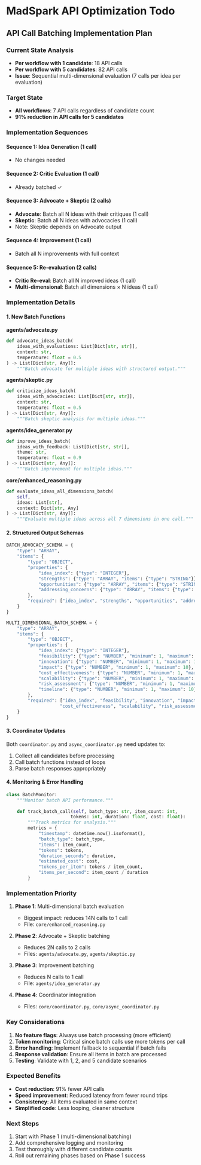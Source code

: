 # MadSpark API Optimization Todo

## API Call Batching Implementation Plan

### Current State Analysis
- **Per workflow with 1 candidate**: 18 API calls
- **Per workflow with 5 candidates**: 82 API calls
- **Issue**: Sequential multi-dimensional evaluation (7 calls per idea per evaluation)

### Target State
- **All workflows**: 7 API calls regardless of candidate count
- **91% reduction in API calls for 5 candidates**

### Implementation Sequences

#### Sequence 1: Idea Generation (1 call)
- No changes needed

#### Sequence 2: Critic Evaluation (1 call)
- Already batched ✓

#### Sequence 3: Advocate + Skeptic (2 calls)
- **Advocate**: Batch all N ideas with their critiques (1 call)
- **Skeptic**: Batch all N ideas with advocacies (1 call)
- Note: Skeptic depends on Advocate output

#### Sequence 4: Improvement (1 call)
- Batch all N improvements with full context

#### Sequence 5: Re-evaluation (2 calls)
- **Critic Re-eval**: Batch all N improved ideas (1 call)
- **Multi-dimensional**: Batch all dimensions × N ideas (1 call)

### Implementation Details

#### 1. New Batch Functions

**agents/advocate.py**
```python
def advocate_ideas_batch(
    ideas_with_evaluations: List[Dict[str, str]], 
    context: str, 
    temperature: float = 0.5
) -> List[Dict[str, Any]]:
    """Batch advocate for multiple ideas with structured output."""
```

**agents/skeptic.py**
```python
def criticize_ideas_batch(
    ideas_with_advocacies: List[Dict[str, str]], 
    context: str, 
    temperature: float = 0.5
) -> List[Dict[str, Any]]:
    """Batch skeptic analysis for multiple ideas."""
```

**agents/idea_generator.py**
```python
def improve_ideas_batch(
    ideas_with_feedback: List[Dict[str, str]], 
    theme: str, 
    temperature: float = 0.9
) -> List[Dict[str, Any]]:
    """Batch improvement for multiple ideas."""
```

**core/enhanced_reasoning.py**
```python
def evaluate_ideas_all_dimensions_batch(
    self, 
    ideas: List[str], 
    context: Dict[str, Any]
) -> List[Dict[str, Any]]:
    """Evaluate multiple ideas across all 7 dimensions in one call."""
```

#### 2. Structured Output Schemas

```python
BATCH_ADVOCACY_SCHEMA = {
    "type": "ARRAY",
    "items": {
        "type": "OBJECT",
        "properties": {
            "idea_index": {"type": "INTEGER"},
            "strengths": {"type": "ARRAY", "items": {"type": "STRING"}},
            "opportunities": {"type": "ARRAY", "items": {"type": "STRING"}},
            "addressing_concerns": {"type": "ARRAY", "items": {"type": "STRING"}}
        },
        "required": ["idea_index", "strengths", "opportunities", "addressing_concerns"]
    }
}

MULTI_DIMENSIONAL_BATCH_SCHEMA = {
    "type": "ARRAY",
    "items": {
        "type": "OBJECT",
        "properties": {
            "idea_index": {"type": "INTEGER"},
            "feasibility": {"type": "NUMBER", "minimum": 1, "maximum": 10},
            "innovation": {"type": "NUMBER", "minimum": 1, "maximum": 10},
            "impact": {"type": "NUMBER", "minimum": 1, "maximum": 10},
            "cost_effectiveness": {"type": "NUMBER", "minimum": 1, "maximum": 10},
            "scalability": {"type": "NUMBER", "minimum": 1, "maximum": 10},
            "risk_assessment": {"type": "NUMBER", "minimum": 1, "maximum": 10},
            "timeline": {"type": "NUMBER", "minimum": 1, "maximum": 10}
        },
        "required": ["idea_index", "feasibility", "innovation", "impact", 
                    "cost_effectiveness", "scalability", "risk_assessment", "timeline"]
    }
}
```

#### 3. Coordinator Updates

Both `coordinator.py` and `async_coordinator.py` need updates to:
1. Collect all candidates before processing
2. Call batch functions instead of loops
3. Parse batch responses appropriately

#### 4. Monitoring & Error Handling

```python
class BatchMonitor:
    """Monitor batch API performance."""
    
    def track_batch_call(self, batch_type: str, item_count: int, 
                        tokens: int, duration: float, cost: float):
        """Track metrics for analysis."""
        metrics = {
            "timestamp": datetime.now().isoformat(),
            "batch_type": batch_type,
            "items": item_count,
            "tokens": tokens,
            "duration_seconds": duration,
            "estimated_cost": cost,
            "tokens_per_item": tokens / item_count,
            "items_per_second": item_count / duration
        }
```

### Implementation Priority

1. **Phase 1**: Multi-dimensional batch evaluation
   - Biggest impact: reduces 14N calls to 1 call
   - File: `core/enhanced_reasoning.py`

2. **Phase 2**: Advocate + Skeptic batching
   - Reduces 2N calls to 2 calls
   - Files: `agents/advocate.py`, `agents/skeptic.py`

3. **Phase 3**: Improvement batching
   - Reduces N calls to 1 call
   - File: `agents/idea_generator.py`

4. **Phase 4**: Coordinator integration
   - Files: `core/coordinator.py`, `core/async_coordinator.py`

### Key Considerations

1. **No feature flags**: Always use batch processing (more efficient)
2. **Token monitoring**: Critical since batch calls use more tokens per call
3. **Error handling**: Implement fallback to sequential if batch fails
4. **Response validation**: Ensure all items in batch are processed
5. **Testing**: Validate with 1, 2, and 5 candidate scenarios

### Expected Benefits

- **Cost reduction**: 91% fewer API calls
- **Speed improvement**: Reduced latency from fewer round trips
- **Consistency**: All items evaluated in same context
- **Simplified code**: Less looping, cleaner structure

### Next Steps

1. Start with Phase 1 (multi-dimensional batching)
2. Add comprehensive logging and monitoring
3. Test thoroughly with different candidate counts
4. Roll out remaining phases based on Phase 1 success